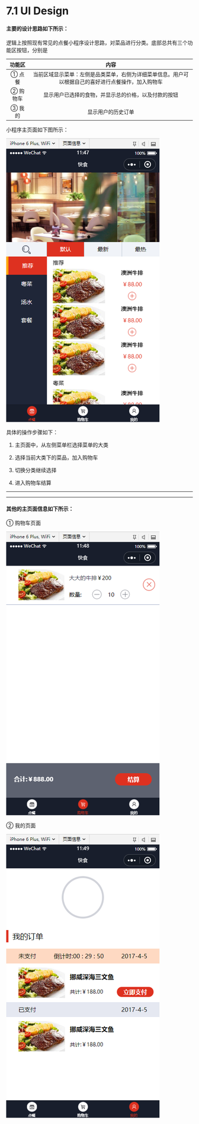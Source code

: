 # 7.1 UI Design

#### 主要的设计思路如下所示：

逻辑上按照现有常见的点餐小程序设计思路，对菜品进行分类。底部总共有三个功能区按钮，分别是

| **功能区** |                             内容                             |
| :--------: | :----------------------------------------------------------: |
|   ① 点餐   | 当前区域显示菜单：左侧是品类菜单，右侧为详细菜单信息。用户可以根据自己的喜好进行点餐操作，加入购物车 |
|  ② 购物车  |     显示用户已选择的食物，并显示总的价格，以及付款的按钮     |
|   ③ 我的   |                      显示用户的历史订单                      |

小程序主页面如下图所示：

![index1](images/index1.png)

具体的操作步骤如下：

1. 主页面中，从左侧菜单栏选择菜单的大类

2. 选择当前大类下的菜品，加入购物车

3. 切换分类继续选择

4. 进入购物车结算


------

------

#### 其他的主页面信息如下所示：

① 购物车页面

![index2](images/index2.png)



② 我的页面

![index3](images/index3.png)









